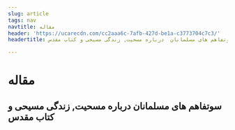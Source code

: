 ```yaml
---
slug: article
tags: nav
navtitle: مقاله
header: 'https://ucarecdn.com/cc2aaa6c-7afb-427d-be1a-c3773704c7c3/'
headertitle: سوتفاهم های مسلمانان  درباره مسحیت, زندگی مسیحی و کتاب مقدس

---
```

<h1 class="farsi" >  مقاله </h1>

<h2 class="farsi">سوتفاهم های مسلمانان  درباره مسحیت, زندگی مسیحی و کتاب مقدس</h2>